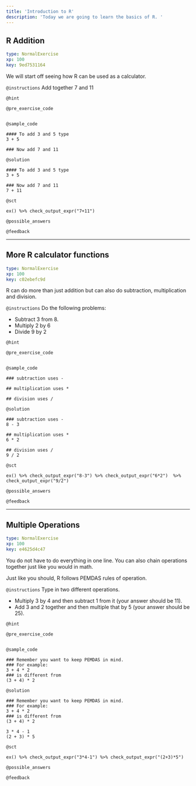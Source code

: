 ```yaml
---
title: 'Introduction to R'
description: 'Today we are going to learn the basics of R. '
---
```


## R Addition

```yaml
type: NormalExercise 
xp: 100 
key: 9ed7531164   
```


We will start off seeing how R can be used as a calculator.


`@instructions`
Add together 7 and 11

`@hint`


`@pre_exercise_code`

```{r}

```


`@sample_code`

```{r}
#### To add 3 and 5 type
3 + 5

### Now add 7 and 11
```


`@solution`

```{r}
#### To add 3 and 5 type
3 + 5

### Now add 7 and 11 
7 + 11
```


`@sct`

```{r}
ex() %>% check_output_expr("7+11")
```


`@possible_answers`


`@feedback`


---

## More R calculator functions

```yaml
type: NormalExercise 
xp: 100 
key: c02ebefc9d   
```


R can do more than just addition but can also do subtraction, multiplication and division.


`@instructions`
Do the following problems:

- Subtract 3 from 8. 
- Multiply 2 by 6
- Divide 9 by 2

`@hint`


`@pre_exercise_code`

```{r}

```


`@sample_code`

```{r}
### subtraction uses -

## multiplication uses *

## division uses /
```


`@solution`

```{r}
### subtraction uses -
8 - 3

## multiplication uses *
6 * 2

## division uses / 
9 / 2
```


`@sct`

```{r}
ex() %>% check_output_expr("8-3") %>% check_output_expr("6*2")  %>% check_output_expr("9/2")
```


`@possible_answers`


`@feedback`


---

## Multiple Operations

```yaml
type: NormalExercise 
xp: 100 
key: e4625d4c47   
```


You do not have to do everything in one line. You can also chain operations together just like you would in math. 

Just like you should, R follows PEMDAS rules of operation.


`@instructions`
Type in two different operations. 

- Multiply 3 by 4 and then subtract 1 from it (your answer should be 11).
- Add 3 and 2 together and then multiple that by 5 (your answer should be 25).

`@hint`


`@pre_exercise_code`

```{r}

```


`@sample_code`

```{r}
### Remember you want to keep PEMDAS in mind.
### For example:
3 + 4 * 2
### is different from
(3 + 4) * 2
```


`@solution`

```{r}
### Remember you want to keep PEMDAS in mind.
### For example:
3 + 4 * 2
### is different from
(3 + 4) * 2

3 * 4 - 1
(2 + 3) * 5
```


`@sct`

```{r}
ex() %>% check_output_expr("3*4-1") %>% check_output_expr("(2+3)*5")
```


`@possible_answers`


`@feedback`

